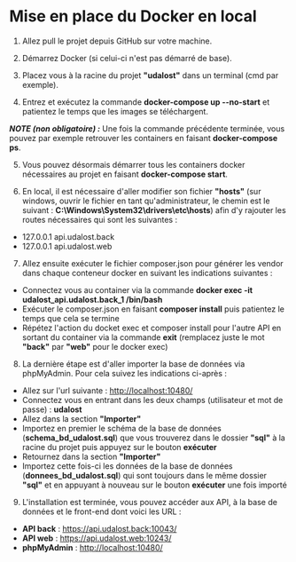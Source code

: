 # Mise en place du Docker en local

1. Allez pull le projet depuis GitHub sur votre machine.

2. Démarrez Docker (si celui-ci n'est pas démarré de base).

3. Placez vous à la racine du projet <b>"udalost"</b> dans un terminal (cmd par exemple).

4. Entrez et exécutez la commande <b>docker-compose up --no-start</b> et patientez le temps que les images se téléchargent.

<b><i>NOTE (non obligatoire) :</i></b> Une fois la commande précédente terminée, vous pouvez par exemple retrouver les containers en faisant <b>docker-compose ps</b>.

5. Vous pouvez désormais démarrer tous les containers docker nécessaires au projet en faisant <b>docker-compose start</b>.

6. En local, il est nécessaire d'aller modifier son fichier <b>"hosts"</b> (sur windows, ouvrir le fichier en tant qu'administrateur, le chemin est le suivant : <b>C:\Windows\System32\drivers\etc\hosts</b>) afin d'y rajouter les routes nécessaires qui sont les suivantes :

- 127.0.0.1 api.udalost.back
- 127.0.0.1 api.udalost.web

7. Allez ensuite exécuter le fichier composer.json pour générer les vendor dans chaque conteneur docker en suivant les indications suivantes :

- Connectez vous au container via la commande <b>docker exec -it udalost_api.udalost.back_1 /bin/bash</b>
- Exécuter le composer.json en faisant <b>composer install</b> puis patientez le temps que cela se termine
- Répétez l'action du docket exec et composer install pour l'autre API en sortant du container via la commande <b>exit</b> (remplacez juste le mot <b>"back"</b> par <b>"web"</b> pour le docker exec)

8. La dernière étape est d'aller importer la base de données via phpMyAdmin. Pour cela suivez les indications ci-après :

- Allez sur l'url suivante : <a href="http://localhost:10480/">http://localhost:10480/</a>
- Connectez vous en entrant dans les deux champs (utilisateur et mot de passe) : <b>udalost</b>
- Allez dans la section <b>"Importer"</b>
- Importez en premier le schéma de la base de données (<b>schema_bd_udalost.sql</b>) que vous trouverez dans le dossier <b>"sql"</b> à la racine du projet puis appuyez sur le bouton <b>exécuter</b>
- Retournez dans la section <b>"Importer"</b>
- Importez cette fois-ci les données de la base de données (<b>donnees_bd_udalost.sql</b>) qui sont toujours dans le même dossier <b>"sql"</b> et en appuyant à nouveau sur le bouton <b>exécuter</b> une fois importé

9. L'installation est terminée, vous pouvez accéder aux API, à la base de données et le front-end dont voici les URL :

- <b>API back</b> : <a href="https://api.udalost.back:10043/">https://api.udalost.back:10043/</a>
- <b>API web</b> : <a href="https://api.udalost.web:10243/">https://api.udalost.web:10243/</a>
- <b>phpMyAdmin</b> : <a href="http://localhost:10480/">http://localhost:10480/</a>
